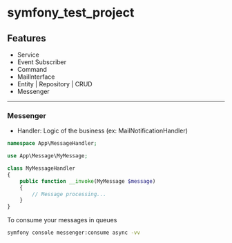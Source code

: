 # symfony_test_project

## Features
- Service
- Event Subscriber
- Command
- MailInterface
- Entity | Repository | CRUD
- Messenger

<hr />

### Messenger
- Handler: Logic of the business (ex: MailNotificationHandler)

```php
namespace App\MessageHandler;

use App\Message\MyMessage;

class MyMessageHandler
{
    public function __invoke(MyMessage $message)
    {
        // Message processing...
    }
}
```

To consume your messages in queues
```bash
symfony console messenger:consume async -vv
```
